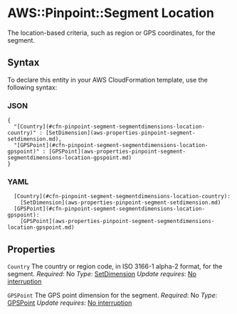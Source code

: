# AWS::Pinpoint::Segment Location<a name="aws-properties-pinpoint-segment-segmentdimensions-location"></a>

The location\-based criteria, such as region or GPS coordinates, for the segment\.

## Syntax<a name="aws-properties-pinpoint-segment-segmentdimensions-location-syntax"></a>

To declare this entity in your AWS CloudFormation template, use the following syntax:

### JSON<a name="aws-properties-pinpoint-segment-segmentdimensions-location-syntax.json"></a>

```
{
  "[Country](#cfn-pinpoint-segment-segmentdimensions-location-country)" : [SetDimension](aws-properties-pinpoint-segment-setdimension.md),
  "[GPSPoint](#cfn-pinpoint-segment-segmentdimensions-location-gpspoint)" : [GPSPoint](aws-properties-pinpoint-segment-segmentdimensions-location-gpspoint.md)
}
```

### YAML<a name="aws-properties-pinpoint-segment-segmentdimensions-location-syntax.yaml"></a>

```
  [Country](#cfn-pinpoint-segment-segmentdimensions-location-country):
    [SetDimension](aws-properties-pinpoint-segment-setdimension.md)
  [GPSPoint](#cfn-pinpoint-segment-segmentdimensions-location-gpspoint):
    [GPSPoint](aws-properties-pinpoint-segment-segmentdimensions-location-gpspoint.md)
```

## Properties<a name="aws-properties-pinpoint-segment-segmentdimensions-location-properties"></a>

`Country`  <a name="cfn-pinpoint-segment-segmentdimensions-location-country"></a>
The country or region code, in ISO 3166\-1 alpha\-2 format, for the segment\.
*Required*: No
*Type*: [SetDimension](aws-properties-pinpoint-segment-setdimension.md)
*Update requires*: [No interruption](https://docs.aws.amazon.com/AWSCloudFormation/latest/UserGuide/using-cfn-updating-stacks-update-behaviors.html#update-no-interrupt)

`GPSPoint`  <a name="cfn-pinpoint-segment-segmentdimensions-location-gpspoint"></a>
The GPS point dimension for the segment\.
*Required*: No
*Type*: [GPSPoint](aws-properties-pinpoint-segment-segmentdimensions-location-gpspoint.md)
*Update requires*: [No interruption](https://docs.aws.amazon.com/AWSCloudFormation/latest/UserGuide/using-cfn-updating-stacks-update-behaviors.html#update-no-interrupt)
